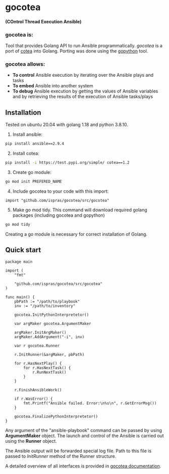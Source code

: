 # gocotea

#### (COntrol Thread Execution Ansible)

### gocotea is:
Tool that provides Golang API to run Ansible programmatically. *gocotea* is a port of [cotea](https://github.com/ispras/cotea) into Golang. Porting was done using the [gopython](https://github.com/ispras/gopython) tool.

### gocotea allows:
- **To control** Ansible execution by iterating over the Ansible plays and tasks
- **To embed** Ansible into another system
- **To debug** Ansible execution by getting the values of Ansible variables and by retrieving the results of the execution of Ansible tasks/plays

## Installation
Tested on ubuntu 20.04 with golang 1.18 and python 3.8.10.

1. Install ansible:
```bash
pip install ansible==2.9.4
```

2. Install cotea:
```bash
pip install -i https://test.pypi.org/simple/ cotea==1.2
```

3. Create go module:
```bash
go mod init PREFERED_NAME
```

4. Include gocotea to your code with this import:
```Golang
import "github.com/ispras/gocotea/src/gocotea"
```

5. Make go mod tidy. This command will download required golang packages (including gocotea and gopython)
```bash
go mod tidy
```

Creating a go module is necessary for correct installation of Golang.

## Quick start
```Golang
package main

import (
	"fmt"

	"github.com/ispras/gocotea/src/gocotea"
)

func main() {
	pbPath := "/path/to/playbook"
	inv := "/path/to/inventory"

	gocotea.InitPythonInterpretetor()

	var argMaker gocotea.ArgumentMaker

	argMaker.InitArgMaker()
	argMaker.AddArgument("-i", inv)

	var r gocotea.Runner

	r.InitRunner(&argMaker, pbPath)

	for r.HasNextPlay() {
		for r.HasNextTask() {
			r.RunNextTask()
		}
	}

	r.FinishAnsibleWork()

	if r.WasError() {
		fmt.Printf("Ansible failed. Error:\n%s\n", r.GetErrorMsg())
	}

	gocotea.FinalizePythonInterpretetor()
}

```
Any argument of the "ansible-playbook" command can be passed by using **ArgumentMaker** object.
The launch and control of the Ansible is carried out using the **Runner** object.

The Ansible output will be forwarded special log file. Path to this file is passed to *InitRunner* method of the Runner structure. 

A detailed overview of all interfaces is provided in [gocotea documentation](https://github.com/ispras/gocotea/blob/main/docs/gocotea_docs.md).
